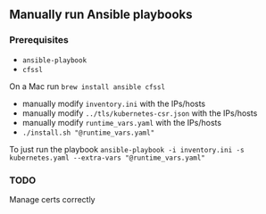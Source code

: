 ## Manually run Ansible playbooks
### Prerequisites
* `ansible-playbook`
* `cfssl`

On a Mac run `brew install ansible cfssl`
* manually modify `inventory.ini` with the IPs/hosts
* manually modify `../tls/kubernetes-csr.json` with the IPs/hosts
* manually modify `runtime_vars.yaml` with the IPs/hosts
* `./install.sh "@runtime_vars.yaml"`

To just run the playbook
`ansible-playbook -i inventory.ini -s kubernetes.yaml --extra-vars "@runtime_vars.yaml"`

### TODO
Manage certs correctly

